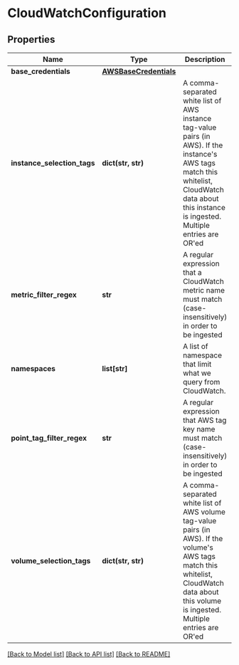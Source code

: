 # CloudWatchConfiguration

## Properties
Name | Type | Description | Notes
------------ | ------------- | ------------- | -------------
**base_credentials** | [**AWSBaseCredentials**](AWSBaseCredentials.md) |  | [optional] 
**instance_selection_tags** | **dict(str, str)** | A comma-separated white list of AWS instance tag-value pairs (in AWS).  If the instance&#39;s AWS tags match this whitelist, CloudWatch data about this instance is ingested.  Multiple entries are OR&#39;ed | [optional] 
**metric_filter_regex** | **str** | A regular expression that a CloudWatch metric name must match (case-insensitively) in order to be ingested | [optional] 
**namespaces** | **list[str]** | A list of namespace that limit what we query from CloudWatch. | [optional] 
**point_tag_filter_regex** | **str** | A regular expression that AWS tag key name must match (case-insensitively) in order to be ingested | [optional] 
**volume_selection_tags** | **dict(str, str)** | A comma-separated white list of AWS volume tag-value pairs (in AWS).  If the volume&#39;s AWS tags match this whitelist, CloudWatch data about this volume is ingested.  Multiple entries are OR&#39;ed | [optional] 

[[Back to Model list]](../README.md#documentation-for-models) [[Back to API list]](../README.md#documentation-for-api-endpoints) [[Back to README]](../README.md)


